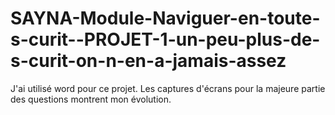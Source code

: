 # SAYNA-Module-Naviguer-en-toute-s-curit--PROJET-1-un-peu-plus-de-s-curit-on-n-en-a-jamais-assez
J'ai utilisé word pour ce projet. Les captures d'écrans pour la majeure partie des questions montrent mon évolution.
